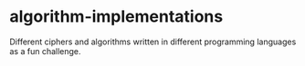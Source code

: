 # algorithm-implementations
Different ciphers and algorithms written in different programming languages as a fun challenge.
